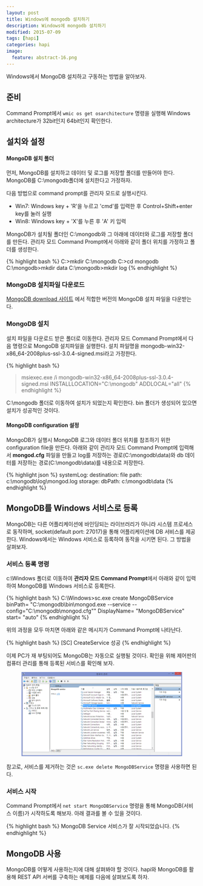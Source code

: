 ```yaml
---
layout: post
title: Windows에 mongodb 설치하기
description: Windows에 mongodb 설치하기
modified: 2015-07-09
tags: [hapi]
categories: hapi
image:
  feature: abstract-16.png
---
```


Windows에서 MongoDB 설치하고 구동하는 방법을 알아보자. 

## 준비

Command Prompt에서 `wmic os get osarchitecture` 명령을 실행해 Windows architecture가 32bit인지 64bit인지 확인한다. 


## 설치와 설정

#### MongoDB 설치 폴더  

먼저, MongoDB를 설치하고 데이터 및 로그를 저장할 폴더를 만들어야 한다. MongoDB를  C:\mongodb폴더에 설치한다고 가정하자. 

다음 방법으로 command prompt를 관리자 모드로 실행시킨다.

- Win7: Windows key + 'R'을 누르고 'cmd'를 입력한 후 Control+Shift+enter key를 눌러 실행
- Win8: Windows key + 'X'를 누른 후 'A' 키 입력 

MongoDB가 설치될 폴더인 C:\mongodb와 그 아래에 데이터와 로그를 저장할 폴더를 만든다. 관리자 모드 Command Prompt에서 아래와 같이 폴더 위치를 가정하고 폴더를 생성한다.  

{% highlight bash %}
C:\>mkdir C:\mongodb
C:\>cd mongodb 
C:\mongodb>mkdir data 
C:\mongodb>mkdir log
{% endhighlight %}

### MongoDB 설치파일 다운로드

[MongoDB download 사이트](https://www.mongodb.org/downloads) 에서 적합한 버전의 MongoDB 설치 파일을 다운받는다.

### MongoDB 설치

설치 파일을 다운로드 받은 폴더로 이동한다. 관리자 모드 Command Prompt에서 다음 명령으로 MongoDB 설치파일을 실행한다. 설치 파일명을 mongodb-win32-x86_64-2008plus-ssl-3.0.4-signed.msi라고 가정한다. 

{% highlight bash %}
> msiexec.exe /i mongodb-win32-x86_64-2008plus-ssl-3.0.4-signed.msi INSTALLLOCATION="C:\mongodb" ADDLOCAL="all"
{% endhighlight %}

C:\mongodb 폴더로 이동하여 설치가 되었는지 확인한다. bin 폴더가 생성되어 있으면 설치가 성공적인 것이다. 

#### MongoDB configuration 설정 

MongoDB가 실행시 MongoDB 로그와 데이터 폴더 위치를 참조하기 위한 configuration file을 만든다. 아래와 같이 관리자 모드 Command Prompt에 입력해서 **mongod.cfg** 파일을 만들고 log를 저장하는 경로(C:\mongodb\data)와 db 데이터를 저장하는 경로(C:\mongodb\data)를 내용으로 저장한다. 

{% highlight json %}
systemLog:
    destination: file
    path: c:\mongodb\log\mongod.log
storage:
    dbPath: c:\mongodb\data
{% endhighlight %}

## MongoDB를 Windows 서비스로 등록

MongoDB는 다른 어플리케이션에 바인딩되는 라이브러리가 아니라 시스템 프로세스로 동작하며, socket(default port: 27017)을 통해 어플리케이션에 DB 서비스를 제공한다. Windows에서는 Windows 서비스로 등록하여 동작을 시키면 된다. 그 방법을 살펴보자. 

### 서비스 등록 명령

c:\Windows 폴더로 이동하여 **관리자 모드 Command Prompt**에서 아래와 같이 입력하여 MongoDB를 Windows 서비스로 등록한다. 

{% highlight bash %}
C:\Windows>sc.exe create MongoDBService binPath= "C:\mongodb\bin\mongod.exe --service --config=\"C:\mongodb\mongod.cfg\"" DisplayName= "MongoDBService" start= "auto"
{% endhighlight %}

위의 과정을 모두 마치면 아래와 같은 메시지가 Command Prompt에 나타난다. 

{% highlight bash %}
	[SC] CreateService 성공
{% endhighlight %}

이제 PC가 재 부팅되어도 MongoDB는 자동으로 실행될 것이다. 확인을 위해 제어판의 컴퓨터 관리를 통해 등록된 서비스를 확인해 보자. 

<figure>
	<img src="/images/mongodbservice.PNG" alt="">
</figure>


참고로, 서비스를 제거하는 것은 `sc.exe delete MongoDBService` 명령을 사용하면 된다.

### 서비스 시작

Command Prompt에서 `net start MongoDBService` 명령을 통해 MongoDB(서비스 이름)가 시작하도록 해보자. 아래 결과를 볼 수 있을 것이다. 

{% highlight bash %}
	MongoDB Service 서비스가 잘 시작되었습니다.
{% endhighlight %}

## MongoDB 사용

MongoDB를 어떻게 사용하는지에 대해 살펴봐야 할 것이다. hapi와 MongoDB를 활용해 REST API 서버를 구축하는 예제를 다음에 살펴보도록 하자. 
